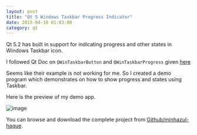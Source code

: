 ```yaml
---
layout: post
title: "Qt 5 Windows Taskbar Progress Indicator"
date: 2015-04-18 01:03:00
category: qt
---
```

Qt 5.2 has built in support for indicating progress and other states in
Windows Taskbar icon.

I followed Qt Doc on `QWinTaskbarButton` and `QWinTaskbarProgress` given [here](http://doc.qt.io/qt-5/qtwinextras-overview.html)

Seems like their example is not working for me. So I created a demo program which demonstrates on how to show progress and states using Taskbar.

Here is the preview of my demo app.

![image](https://raw.githubusercontent.com/minhazul-haque/WinTaskbarExample/master/preview.gif)

You can browse and download the complete project from [Github/minhazul-haque](https://github.com/minhazul-haque/WinTaskbarExample).
